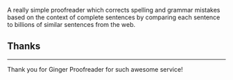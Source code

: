 A really simple proofreader which corrects spelling and grammar mistakes based on the context of complete sentences by comparing each sentence to billions of similar sentences from the web.

## Thanks
---------
Thank you for Ginger Proofreader for such awesome service!